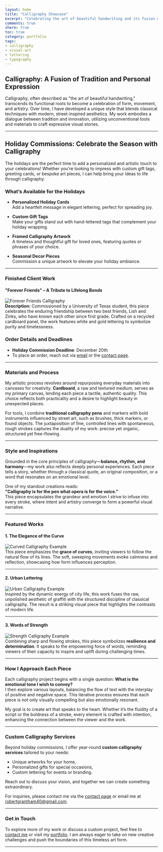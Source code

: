 ```yaml
---  
layout: home
title: "Calligraphy Showcase"  
excerpt: "Celebrating the art of beautiful handwriting and its fusion with personal expression."  
comments: true  
share: true  
toc: true  
category: portfolio  
tags: 
- calligraphy
- visual-art
- lettering
- typography  
---  
```

<link rel="stylesheet" href="/assets/css/calligraphy.css">

## Calligraphy: A Fusion of Tradition and Personal Expression  

Calligraphy, often described as "the art of beautiful handwriting," transcends its functional roots to become a celebration of form, movement, and artistry. Over time, I have developed a unique style that blends classical techniques with modern, street-inspired aesthetics. My work embodies a dialogue between tradition and innovation, utilizing unconventional tools and materials to craft expressive visual stories.  

---

## **Holiday Commissions: Celebrate the Season with Calligraphy**  

The holidays are the perfect time to add a personalized and artistic touch to your celebrations! Whether you're looking to impress with custom gift tags, greeting cards, or bespoke art pieces, I can help bring your ideas to life through calligraphy.  

### **What’s Available for the Holidays**  

- **Personalized Holiday Cards**  
  Add a heartfelt message in elegant lettering, perfect for spreading joy.  
   
- **Custom Gift Tags**  
  Make your gifts stand out with hand-lettered tags that complement your holiday wrapping.  

- **Framed Calligraphy Artwork**  
  A timeless and thoughtful gift for loved ones, featuring quotes or phrases of your choice.  

- **Seasonal Decor Pieces**  
  Commission a unique artwork to elevate your holiday ambiance.  

---

### **Finished Client Work**  

#### **"Forever Friends" – A Tribute to Lifelong Bonds**  
![Forever Friends Calligraphy](assets/images/forever_friends_calligraphy.png)  
**Description:** Commissioned by a University of Texas student, this piece celebrates the enduring friendship between two best friends, Lish and Zinks, who have known each other since first grade. Crafted on a recycled cardboard panel, the work features white and gold lettering to symbolize purity and timelessness.  

### **Order Details and Deadlines**  

- **Holiday Commission Deadline**: December 20th  
- To place an order, reach out via [email](mailto:robertgrantham40@gmail.com) or the [contact page](../contact).  

---

### Materials and Process  

My artistic process revolves around repurposing everyday materials into canvases for creativity. **Cardboard**, a raw and textured medium, serves as my primary canvas, lending each piece a tactile, authentic quality. This choice reflects both practicality and a desire to highlight beauty in unexpected places.  

For tools, I combine **traditional calligraphy pens** and markers with bold instruments influenced by street art, such as brushes, thick markers, or found objects. The juxtaposition of fine, controlled lines with spontaneous, rough strokes captures the duality of my work: precise yet organic, structured yet free-flowing.  

---

### Style and Inspirations  

Grounded in the core principles of calligraphy—**balance, rhythm, and harmony**—my work also reflects deeply personal experiences. Each piece tells a story, whether through a classical quote, an original composition, or a word that resonates on an emotional level.  

One of my standout creations reads:  
**"Calligraphy is for the pen what opera is for the voice."**  
This piece encapsulates the grandeur and emotion I strive to infuse into every stroke, where intent and artistry converge to form a powerful visual narrative.  

---

### Featured Works  

#### **1. The Elegance of the Curve**  
![Curved Calligraphy Example](assets/images/elegant_calligraphy.png)  
This piece emphasizes the **grace of curves**, inviting viewers to follow the natural flow of its lines. The soft, sweeping movements evoke calmness and reflection, showcasing how form influences perception.  

---  

#### **2. Urban Lettering**  
![Urban Calligraphy Example](assets/images/urban_calligraphy.png)  
Inspired by the dynamic energy of city life, this work fuses the raw, unpolished aesthetic of graffiti with the structured discipline of classical calligraphy. The result is a striking visual piece that highlights the contrasts of modern life.  

---  

#### **3. Words of Strength**  
![Strength Calligraphy Example](assets/images/strength_calligraphy.png)  
Combining sharp and flowing strokes, this piece symbolizes **resilience and determination**. It speaks to the empowering force of words, reminding viewers of their capacity to inspire and uplift during challenging times.  

---

### How I Approach Each Piece  

Each calligraphy project begins with a single question: **What is the emotional tone I wish to convey?**  
I then explore various layouts, balancing the flow of text with the interplay of positive and negative space. This iterative process ensures that each piece is not only visually compelling but also emotionally resonant.  

My goal is to create art that speaks to the heart. Whether it’s the fluidity of a script or the boldness of a stroke, every element is crafted with intention, enhancing the connection between the viewer and the work.  

---

### Custom Calligraphy Services  

Beyond holiday commissions, I offer year-round **custom calligraphy services** tailored to your needs:  
- Unique artworks for your home,  
- Personalized gifts for special occasions,  
- Custom lettering for events or branding.  

Reach out to discuss your vision, and together we can create something extraordinary.  

For inquiries, please contact me via the [contact page](../contact) or email me at [robertgrantham40@gmail.com](mailto:robertgrantham40@gmail.com).  

---

### Get in Touch  

To explore more of my work or discuss a custom project, feel free to [contact me](../contact) or visit my [portfolio](../portfolio). I am always eager to take on new creative challenges and push the boundaries of this timeless art form.  

---
